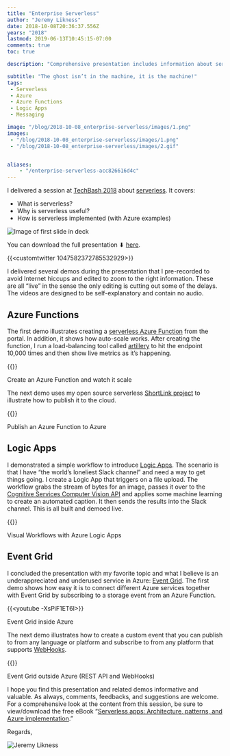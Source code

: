 ```yaml
---
title: "Enterprise Serverless"
author: "Jeremy Likness"
date: 2018-10-08T20:36:37.556Z
years: "2018"
lastmod: 2019-06-13T10:45:15-07:00
comments: true
toc: true

description: "Comprehensive presentation includes information about serverless with implementation illustrated in video demos  featuring Azure Functions, Azure Logic Apps, and Azure Event Grid."

subtitle: "The ghost isn’t in the machine, it is the machine!"
tags:
 - Serverless 
 - Azure 
 - Azure Functions 
 - Logic Apps 
 - Messaging 

image: "/blog/2018-10-08_enterprise-serverless/images/1.png" 
images:
 - "/blog/2018-10-08_enterprise-serverless/images/1.png" 
 - "/blog/2018-10-08_enterprise-serverless/images/2.gif" 


aliases:
    - "/enterprise-serverless-acc826616d4c"
---
```


I delivered a session at [TechBash 2018](https://techbash.com) about [serverless](https://docs.microsoft.com/en-us/dotnet/architecture/serverless/). It covers:

* What is serverless?
* Why is serverless useful?
* How is serverless implemented (with Azure examples)

![Image of first slide in deck](/blog/2018-10-08_enterprise-serverless/images/1.png)

You can download the full presentation ⬇ [here](https://jlikme.blob.core.windows.net/presentations/Enterprise-Serverless-TechBash.pptx).

{{<customtwitter 1047582372785532929>}}

I delivered several demos during the presentation that I pre-recorded to avoid Internet hiccups and edited to zoom to the right information. These are all “live” in the sense the only editing is cutting out some of the delays. The videos are designed to be self-explanatory and contain no audio.

## Azure Functions

The first demo illustrates creating a [serverless Azure Function](https://docs.microsoft.com/en-us/azure/azure-functions/?WT.mc_id=techbash18-blog-jeliknes) from the portal. In addition, it shows how auto-scale works. After creating the function, I run a load-balancing tool called [artillery](https://artillery.io/?WT.mc_id=techbash18-blog-jeliknes) to hit the endpoint 10,000 times and then show live metrics as it’s happening.

{{<youtube TSRM0zkHxJs>}}
<figcaption>Create an Azure Function and watch it scale</figcaption>

The next demo uses my open source serverless <i class="fab fa-github"></i> [ShortLink project](https://github.com/jeremylikness/shortlink) to illustrate how to publish it to the cloud.

{{<youtube G9tIdh6ZY8c>}}
<figcaption>Publish an Azure Function to Azure</figcaption>

## Logic Apps

I demonstrated a simple workflow to introduce [Logic Apps](https://docs.microsoft.com/en-us/azure/logic-apps/?WT.mc_id=techbash18-blog-jeliknes). The scenario is that I have “the world’s loneliest Slack channel” and need a way to get things going. I create a Logic App that triggers on a file upload. The workflow grabs the stream of bytes for an image, passes it over to the [Cognitive Services Computer Vision API](https://azure.microsoft.com/en-us/services/cognitive-services/computer-vision/?WT.mc_id=techbash18-blog-jeliknes) and applies some machine learning to create an automated caption. It then sends the results into the Slack channel. This is all built and demoed live.

{{<youtube PCkhgH2t6lA>}}
<figcaption>Visual Workflows with Azure Logic Apps</figcaption>

## Event Grid

I concluded the presentation with my favorite topic and what I believe is an underappreciated and underused service in Azure: [Event Grid](https://docs.microsoft.com/en-us/azure/event-grid/overview?WT.mc_id=techbash18-blog-jeliknes). The first demo shows how easy it is to connect different Azure services together with Event Grid by subscribing to a storage event from an Azure Function.

{{<youtube -XsPiF1ET6I>}}
<figcaption>Event Grid inside Azure</figcaption>

The next demo illustrates how to create a custom event that you can publish to from any language or platform and subscribe to from any platform that supports [WebHooks](https://docs.microsoft.com/en-us/azure/event-grid/event-handlers?WT.mc_id=techbash18-blog-jeliknes#webhooks).

{{<youtube MFFQBkFMoOk>}}
<figcaption>Event Grid outside Azure (REST API and WebHooks)</figcaption>

I hope you find this presentation and related demos informative and valuable. As always, comments, feedbacks, and suggestions are welcome. For a comprehensive look at the content from this session, be sure to view/download the free eBook “[Serverless apps: Architecture, patterns, and Azure implementation](https://docs.microsoft.com/en-us/dotnet/architecture/serverless/).”

Regards,

![Jeremy Likness](/blog/2018-10-08_enterprise-serverless/images/2.gif)

